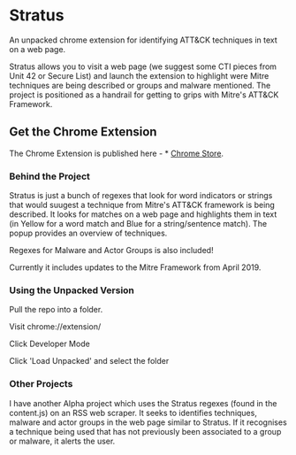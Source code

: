 # Stratus

An unpacked chrome extension for identifying ATT&CK techniques in text on a web page.
 

Stratus allows you to visit a web page (we suggest some CTI pieces from Unit 42 or Secure List) and launch the extension to highlight were Mitre techniques are being described or groups and malware mentioned. The project is positioned as a handrail for getting to grips with Mitre's ATT&CK Framework.

## Get the Chrome Extension

The Chrome Extension is published here - * [Chrome Store](https://chrome.google.com/webstore/detail/stratus/jjpceekakjijeamhoeedjfgmhgbefcmp).

### Behind the Project

Stratus is just a bunch of regexes that look for word indicators or strings that would suugest a technique from Mitre's ATT&CK framework is being described. It looks for matches on a web page and highlights them in text (in Yellow for a word match and Blue for a string/sentence match). The popup provides an overview of techniques.

Regexes for Malware and Actor Groups is also included!

Currently it includes updates to the Mitre Framework from April 2019.

### Using the Unpacked Version

Pull the repo into a folder.

Visit chrome://extension/

Click Developer Mode

Click 'Load Unpacked' and select the folder

### Other Projects

I have another Alpha project which uses the Stratus regexes (found in the content.js) on an RSS web scraper. It seeks to identifies techniques, malware and actor groups in the web page similar to Stratus. If it recognises a technique being used that has not previously been associated to a group or malware, it alerts the user.
